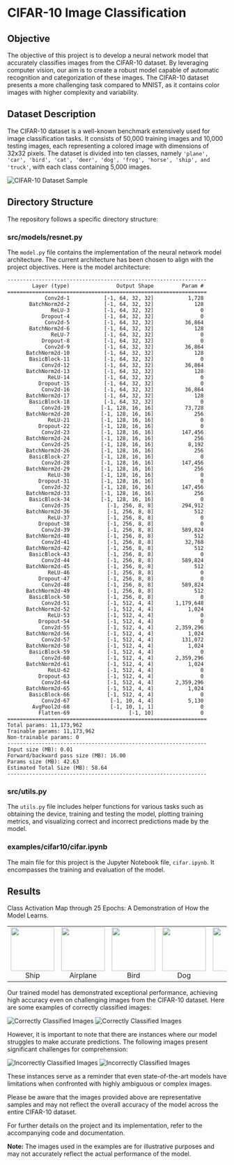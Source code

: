 # CIFAR-10 Image Classification

## Objective

The objective of this project is to develop a neural network model that accurately classifies images from the CIFAR-10 dataset. By leveraging computer vision, our aim is to create a robust model capable of automatic recognition and categorization of these images. The CIFAR-10 dataset presents a more challenging task compared to MNIST, as it contains color images with higher complexity and variability.

## Dataset Description

The CIFAR-10 dataset is a well-known benchmark extensively used for image classification tasks. It consists of 50,000 training images and 10,000 testing images, each representing a colored image with dimensions of 32x32 pixels. The dataset is divided into ten classes, namely `'plane', 'car', 'bird', 'cat', 'deer', 'dog', 'frog', 'horse', 'ship', and 'truck'`, with each class containing 5,000 images.

![CIFAR-10 Dataset Sample](images/data_sample.png)

## Directory Structure

The repository follows a specific directory structure:

### src/models/resnet.py

The `model.py` file contains the implementation of the neural network model architecture. The current architecture has been chosen to align with the project objectives. Here is the model architecture:

```
----------------------------------------------------------------
        Layer (type)               Output Shape         Param #
================================================================
            Conv2d-1           [-1, 64, 32, 32]           1,728
       BatchNorm2d-2           [-1, 64, 32, 32]             128
              ReLU-3           [-1, 64, 32, 32]               0
           Dropout-4           [-1, 64, 32, 32]               0
            Conv2d-5           [-1, 64, 32, 32]          36,864
       BatchNorm2d-6           [-1, 64, 32, 32]             128
              ReLU-7           [-1, 64, 32, 32]               0
           Dropout-8           [-1, 64, 32, 32]               0
            Conv2d-9           [-1, 64, 32, 32]          36,864
      BatchNorm2d-10           [-1, 64, 32, 32]             128
       BasicBlock-11           [-1, 64, 32, 32]               0
           Conv2d-12           [-1, 64, 32, 32]          36,864
      BatchNorm2d-13           [-1, 64, 32, 32]             128
             ReLU-14           [-1, 64, 32, 32]               0
          Dropout-15           [-1, 64, 32, 32]               0
           Conv2d-16           [-1, 64, 32, 32]          36,864
      BatchNorm2d-17           [-1, 64, 32, 32]             128
       BasicBlock-18           [-1, 64, 32, 32]               0
           Conv2d-19          [-1, 128, 16, 16]          73,728
      BatchNorm2d-20          [-1, 128, 16, 16]             256
             ReLU-21          [-1, 128, 16, 16]               0
          Dropout-22          [-1, 128, 16, 16]               0
           Conv2d-23          [-1, 128, 16, 16]         147,456
      BatchNorm2d-24          [-1, 128, 16, 16]             256
           Conv2d-25          [-1, 128, 16, 16]           8,192
      BatchNorm2d-26          [-1, 128, 16, 16]             256
       BasicBlock-27          [-1, 128, 16, 16]               0
           Conv2d-28          [-1, 128, 16, 16]         147,456
      BatchNorm2d-29          [-1, 128, 16, 16]             256
             ReLU-30          [-1, 128, 16, 16]               0
          Dropout-31          [-1, 128, 16, 16]               0
           Conv2d-32          [-1, 128, 16, 16]         147,456
      BatchNorm2d-33          [-1, 128, 16, 16]             256
       BasicBlock-34          [-1, 128, 16, 16]               0
           Conv2d-35            [-1, 256, 8, 8]         294,912
      BatchNorm2d-36            [-1, 256, 8, 8]             512
             ReLU-37            [-1, 256, 8, 8]               0
          Dropout-38            [-1, 256, 8, 8]               0
           Conv2d-39            [-1, 256, 8, 8]         589,824
      BatchNorm2d-40            [-1, 256, 8, 8]             512
           Conv2d-41            [-1, 256, 8, 8]          32,768
      BatchNorm2d-42            [-1, 256, 8, 8]             512
       BasicBlock-43            [-1, 256, 8, 8]               0
           Conv2d-44            [-1, 256, 8, 8]         589,824
      BatchNorm2d-45            [-1, 256, 8, 8]             512
             ReLU-46            [-1, 256, 8, 8]               0
          Dropout-47            [-1, 256, 8, 8]               0
           Conv2d-48            [-1, 256, 8, 8]         589,824
      BatchNorm2d-49            [-1, 256, 8, 8]             512
       BasicBlock-50            [-1, 256, 8, 8]               0
           Conv2d-51            [-1, 512, 4, 4]       1,179,648
      BatchNorm2d-52            [-1, 512, 4, 4]           1,024
             ReLU-53            [-1, 512, 4, 4]               0
          Dropout-54            [-1, 512, 4, 4]               0
           Conv2d-55            [-1, 512, 4, 4]       2,359,296
      BatchNorm2d-56            [-1, 512, 4, 4]           1,024
           Conv2d-57            [-1, 512, 4, 4]         131,072
      BatchNorm2d-58            [-1, 512, 4, 4]           1,024
       BasicBlock-59            [-1, 512, 4, 4]               0
           Conv2d-60            [-1, 512, 4, 4]       2,359,296
      BatchNorm2d-61            [-1, 512, 4, 4]           1,024
             ReLU-62            [-1, 512, 4, 4]               0
          Dropout-63            [-1, 512, 4, 4]               0
           Conv2d-64            [-1, 512, 4, 4]       2,359,296
      BatchNorm2d-65            [-1, 512, 4, 4]           1,024
       BasicBlock-66            [-1, 512, 4, 4]               0
           Conv2d-67             [-1, 10, 4, 4]           5,130
        AvgPool2d-68             [-1, 10, 1, 1]               0
          Flatten-69                   [-1, 10]               0
================================================================
Total params: 11,173,962
Trainable params: 11,173,962
Non-trainable params: 0
----------------------------------------------------------------
Input size (MB): 0.01
Forward/backward pass size (MB): 16.00
Params size (MB): 42.63
Estimated Total Size (MB): 58.64
----------------------------------------------------------------
```

### src/utils.py

The `utils.py` file includes helper functions for various tasks such as obtaining the device, training and testing the model, plotting training metrics, and visualizing correct and incorrect predictions made by the model.

### examples/cifar10/cifar.ipynb

The main file for this project is the Jupyter Notebook file, `cifar.ipynb`. It encompasses the training and evaluation of the model.

## Results
Class Activation Map through 25 Epochs: A Demonstration of How the Model Learns.

<!-- markdownlint-disable MD033 -->
<table>
  <tr>
    <td align="center">
      <img src="images/cam/ship.gif" width="100" height="100" loop>
      <br>Ship
    </td>
    <td align="center">
      <img src="images/cam/airplane.gif" width="100" height="100" loop>
      <br>Airplane
    </td>
    <td align="center">
      <img src="images/cam/bird.gif" width="100" height="100" loop>
      <br>Bird
    </td>
    <td align="center">
      <img src="images/cam/dog.gif" width="100" height="100" loop>
      <br>Dog
    </td>
    <td align="center">
      <img src="images/cam/frog.gif" width="100" height="100" loop>
      <br>Frog
    </td>
  </tr>
</table>
<!-- markdownlint-enable MD033 -->


Our trained model has demonstrated exceptional performance, achieving high accuracy even on challenging images from the CIFAR-10 dataset. Here are some examples of correctly classified images:

![Correctly Classified Images](images/correct_classification.png)
![Correctly Classified Images](images/correct_classification_cam.png)

However, it is important to note that there are instances where our model struggles to make accurate predictions. The following images present significant challenges for comprehension:

![Incorrectly Classified Images](images/incorrect_classification.png)
![Incorrectly Classified Images](images/incorrect_classification_cam.png)

These instances serve as a reminder that even state-of-the-art models have limitations when confronted with highly ambiguous or complex images.

Please be aware that the images provided above are representative samples and may not reflect the overall accuracy of the model across the entire CIFAR-10 dataset.

For further details on the project and its implementation, refer to the accompanying code and documentation.

**Note:** The images used in the examples are for illustrative purposes and may not accurately reflect the actual performance of the model.
